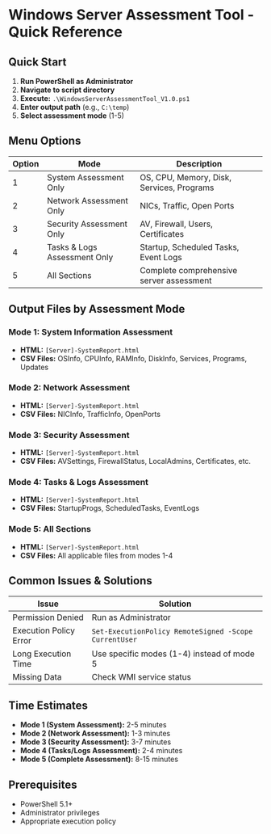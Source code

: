 # Windows Server Assessment Tool - Quick Reference

## Quick Start
1. **Run PowerShell as Administrator**
2. **Navigate to script directory**
3. **Execute:** `.\WindowsServerAssessmentTool_V1.0.ps1`
4. **Enter output path** (e.g., `C:\temp`)
5. **Select assessment mode** (1-5)

## Menu Options
| Option | Mode | Description |
|--------|------|-------------|
| 1 | System Assessment Only | OS, CPU, Memory, Disk, Services, Programs |
| 2 | Network Assessment Only | NICs, Traffic, Open Ports |
| 3 | Security Assessment Only | AV, Firewall, Users, Certificates |
| 4 | Tasks & Logs Assessment Only | Startup, Scheduled Tasks, Event Logs |
| 5 | All Sections | Complete comprehensive server assessment |

## Output Files by Assessment Mode

### Mode 1: System Information Assessment
- **HTML:** `[Server]-SystemReport.html`
- **CSV Files:** OSInfo, CPUInfo, RAMInfo, DiskInfo, Services, Programs, Updates

### Mode 2: Network Assessment  
- **HTML:** `[Server]-SystemReport.html`
- **CSV Files:** NICInfo, TrafficInfo, OpenPorts

### Mode 3: Security Assessment
- **HTML:** `[Server]-SystemReport.html`
- **CSV Files:** AVSettings, FirewallStatus, LocalAdmins, Certificates, etc.

### Mode 4: Tasks & Logs Assessment
- **HTML:** `[Server]-SystemReport.html`
- **CSV Files:** StartupProgs, ScheduledTasks, EventLogs

### Mode 5: All Sections
- **HTML:** `[Server]-SystemReport.html`
- **CSV Files:** All applicable files from modes 1-4

## Common Issues & Solutions

| Issue | Solution |
|-------|----------|
| Permission Denied | Run as Administrator |
| Execution Policy Error | `Set-ExecutionPolicy RemoteSigned -Scope CurrentUser` |
| Long Execution Time | Use specific modes (1-4) instead of mode 5 |
| Missing Data | Check WMI service status |

## Time Estimates
- **Mode 1 (System Assessment):** 2-5 minutes
- **Mode 2 (Network Assessment):** 1-3 minutes  
- **Mode 3 (Security Assessment):** 3-7 minutes
- **Mode 4 (Tasks/Logs Assessment):** 2-4 minutes
- **Mode 5 (Complete Assessment):** 8-15 minutes

## Prerequisites
- PowerShell 5.1+
- Administrator privileges
- Appropriate execution policy
